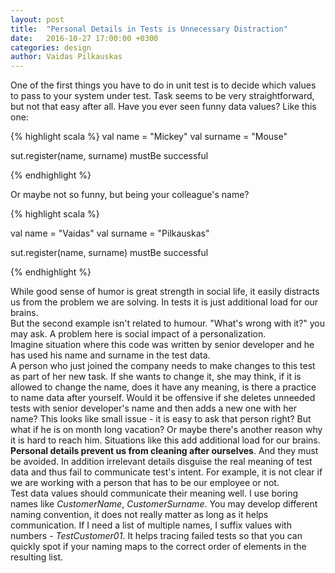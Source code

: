 ```yaml
---
layout: post
title:  "Personal Details in Tests is Unnecessary Distraction"
date:   2016-10-27 17:00:00 +0300
categories: design
author: Vaidas Pilkauskas
---
```

One of the first things you have to do in unit test is to decide which values to pass to your 
system under test. Task seems to be very straightforward, but not that easy after all.
Have you ever seen funny data values? Like this one:

{% highlight scala %}
val name = "Mickey"
val surname = "Mouse"

sut.register(name, surname) mustBe successful

{% endhighlight %}

Or maybe not so funny, but being your colleague's name? 

{% highlight scala %}

val name = "Vaidas"
val surname = "Pilkauskas"

sut.register(name, surname) mustBe successful

{% endhighlight %}

While good sense of humor is great strength in social life, it easily 
distracts us from the problem we are solving. In tests it is just additional 
load for our brains. <br />
But the second example isn't related to humour. "What's wrong with it?" you may ask. 
A problem here is social impact of a personalization. <br />
Imagine situation where this code was written by senior developer and he has used 
his name and surname in the test data. <br />
A person who just joined the company needs to 
make changes to this test as part of her new task. If she wants to change it, she 
may think, if it is allowed to change the name, does it have any meaning, is there
a practice to name data after yourself. Would it be offensive if she deletes 
unneeded tests with senior developer's name and then adds a new one with her name? 
This looks like small issue - it is easy to ask that person right? But what if he 
is on month long vacation? Or maybe there's another reason why it is hard to reach
him. Situations like this add additional load for our brains. <br/>
**Personal details prevent us from cleaning after ourselves**. And they must be avoided.
In addition irrelevant details disguise the real meaning of test data and thus fail to 
communicate test's intent. For example, it is not clear if we are working with 
a person that has to be our employee or not. <br />
Test data values should communicate their meaning well. I use boring names like
_CustomerName_, _CustomerSurname_. You may develop different naming convention, 
it does not really matter as long as it helps communication. If I need a list of 
multiple names, I suffix values with numbers - _TestCustomer01_. It helps 
tracing failed tests so that you can quickly spot if your naming maps to the correct 
order of elements in the resulting list.

